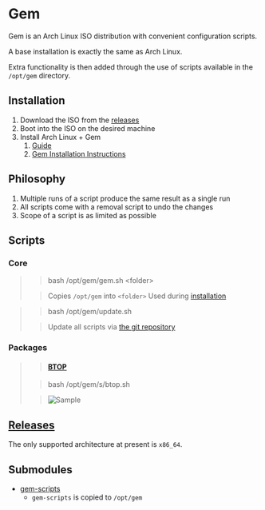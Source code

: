 # Gem
Gem is an Arch Linux ISO distribution with convenient configuration scripts.

A base installation is exactly the same as Arch Linux.

Extra functionality is then added through the use of scripts available in the `/opt/gem` directory.

## Installation

1. Download the ISO from the [releases](https://github.com/GeodeGames/gem/releases)
2. Boot into the ISO on the desired machine
3. Install Arch Linux + Gem
    1. [Guide](Setup.md)
    2. [Gem Installation Instructions](Setup.md#gem)

## Philosophy

1. Multiple runs of a script produce the same result as a single run
2. All scripts come with a removal script to undo the changes
3. Scope of a script is as limited as possible

## Scripts

### Core

> > bash /opt/gem/gem.sh \<folder\>
>
> > Copies `/opt/gem` into `<folder>`
> > Used during [installation](Setup.md#gem)

> > bash /opt/gem/update.sh
> 
> > Update all scripts via [the git repository](https://github.com/GeodeGames/gem-scripts)

### Packages

> > #### [BTOP](github.com/aristocratos/btop)
>
> > bash /opt/gem/s/btop.sh
>
> > ![Sample](https://github.com/aristocratos/btop/raw/main/Img/normal.png)

## [Releases](https://github.com/GeodeGames/gem/releases)
The only supported architecture at present is `x86_64`.

## Submodules
- [gem-scripts](https://github.com/GeodeGames/gem-scripts)
    - `gem-scripts` is copied to `/opt/gem`